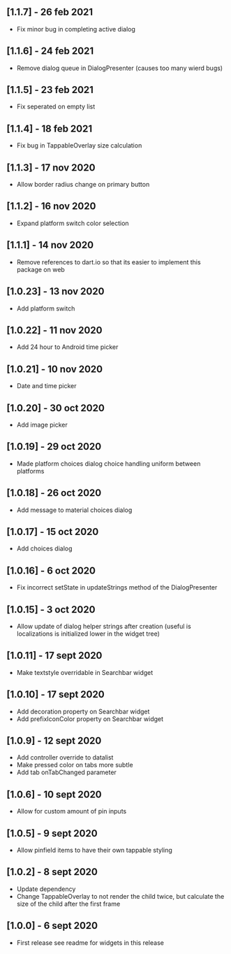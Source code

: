 ## [1.1.7] - 26 feb 2021

* Fix minor bug in completing active dialog

## [1.1.6] - 24 feb 2021

* Remove dialog queue in DialogPresenter (causes too many wierd bugs)

## [1.1.5] - 23 feb 2021

* Fix seperated on empty list

## [1.1.4] - 18 feb 2021

* Fix bug in TappableOverlay size calculation

## [1.1.3] - 17 nov 2020

* Allow border radius change on primary button

## [1.1.2] - 16 nov 2020

* Expand platform switch color selection

## [1.1.1] - 14 nov 2020

* Remove references to dart.io so that its easier to implement this package on web

## [1.0.23] - 13 nov 2020

* Add platform switch

## [1.0.22] - 11 nov 2020

* Add 24 hour to Android time picker

## [1.0.21] - 10 nov 2020

* Date and time picker

## [1.0.20] - 30 oct 2020

* Add image picker

## [1.0.19] - 29 oct 2020

* Made platform choices dialog choice handling uniform between platforms

## [1.0.18] - 26 oct 2020

* Add message to material choices dialog

## [1.0.17] - 15 oct 2020

* Add choices dialog

## [1.0.16] - 6 oct 2020

* Fix incorrect setState in updateStrings method of the DialogPresenter

## [1.0.15] - 3 oct 2020

* Allow update of dialog helper strings after creation (useful is localizations is initialized lower in the widget tree)

## [1.0.11] - 17 sept 2020

* Make textstyle overridable in Searchbar widget

## [1.0.10] - 17 sept 2020

* Add decoration property on Searchbar widget
* Add prefixIconColor property on Searchbar widget

## [1.0.9] - 12 sept 2020

* Add controller override to datalist
* Make pressed color on tabs more subtle
* Add tab onTabChanged parameter

## [1.0.6] - 10 sept 2020

* Allow for custom amount of pin inputs

## [1.0.5] - 9 sept 2020

* Allow pinfield items to have their own tappable styling

## [1.0.2] - 8 sept 2020

* Update dependency
* Change TappableOverlay to not render the child twice, but calculate the size of the child after the first frame

## [1.0.0] - 6 sept 2020

* First release see readme for widgets in this release
